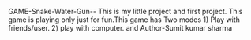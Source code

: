  GAME-Snake-Water-Gun--
 This is my little project and first project.
 This game is playing only just for fun.This game has Two modes 1) Play with friends/user. 2) play with computer. and
 Author-Sumit kumar sharma
